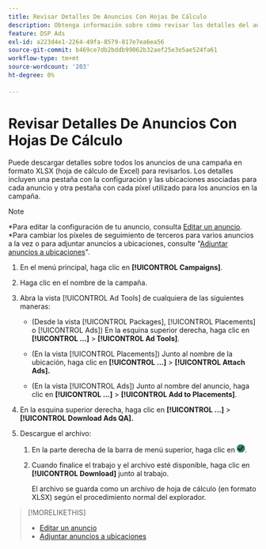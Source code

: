 ```yaml
---
title: Revisar Detalles De Anuncios Con Hojas De Cálculo
description: Obtenga información sobre cómo revisar los detalles del anuncio, incluida la configuración del anuncio y las ubicaciones asociadas, mediante hojas de cálculo.
feature: DSP Ads
exl-id: a223d4e1-2264-49fa-8579-817e7ea6ea56
source-git-commit: b469ce7db2bddb99062b32aef25e3e5ae524fa61
workflow-type: tm+mt
source-wordcount: '203'
ht-degree: 0%

---
```


# Revisar Detalles De Anuncios Con Hojas De Cálculo

Puede descargar detalles sobre todos los anuncios de una campaña en formato XLSX (hoja de cálculo de Excel) para revisarlos. Los detalles incluyen una pestaña con la configuración y las ubicaciones asociadas para cada anuncio y otra pestaña con cada píxel utilizado para los anuncios en la campaña.

>[!NOTE]
>
>*Para editar la configuración de tu anuncio, consulta [Editar un anuncio](/help/dsp/campaign-management/ads/ad-edit.md).
>*Para cambiar los píxeles de seguimiento de terceros para varios anuncios a la vez o para adjuntar anuncios a ubicaciones, consulte &quot;[Adjuntar anuncios a ubicaciones](/help/dsp/campaign-management/ads/ad-attach-to-placement.md)&quot;.

1. En el menú principal, haga clic en **[!UICONTROL Campaigns]**.

1. Haga clic en el nombre de la campaña.

1. Abra la vista [!UICONTROL Ad Tools] de cualquiera de las siguientes maneras:

   * (Desde la vista [!UICONTROL Packages], [!UICONTROL Placements] o [!UICONTROL Ads]) En la esquina superior derecha, haga clic en **[!UICONTROL ...]** > **[!UICONTROL Ad Tools]**.

   * (En la vista [!UICONTROL Placements]) Junto al nombre de la ubicación, haga clic en **[!UICONTROL ...]** > **[!UICONTROL Attach Ads].**

   * (En la vista [!UICONTROL Ads]) Junto al nombre del anuncio, haga clic en **[!UICONTROL ...]** > **[!UICONTROL Add to Placements]**.

1. En la esquina superior derecha, haga clic en **[!UICONTROL ...]** > **[!UICONTROL Download Ads QA].**

1. Descargue el archivo:

   1. En la parte derecha de la barra de menú superior, haga clic en ![Trabajos](/help/dsp/assets/downloads.png).

   1. Cuando finalice el trabajo y el archivo esté disponible, haga clic en **[!UICONTROL Download]** junto al trabajo.

      El archivo se guarda como un archivo de hoja de cálculo (en formato XLSX) según el procedimiento normal del explorador.

>[!MORELIKETHIS]
>
>* [Editar un anuncio](/help/dsp/campaign-management/ads/ad-edit.md)
>* [Adjuntar anuncios a ubicaciones](/help/dsp/campaign-management/ads/ad-attach-to-placement.md)
